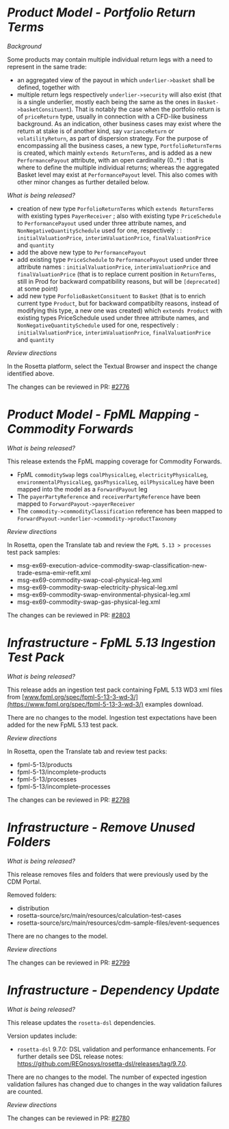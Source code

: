 # _Product Model - Portfolio Return Terms_

_Background_

Some products may contain multiple individual return legs with a need to represent in the same trade:
- an aggregated view of the payout in which `underlier->basket` shall be defined, together with
- multiple return legs respectively `underlier->security` will also exist (that is a single underlier, mostly each being the same as the ones in `Basket->basketConsituent`).
That is notably the case when the portfolio return is of `priceReturn` type, usually in connection with a CFD-like business background. As an indication, other business cases may exist where the return at stake is of another kind, say `varianceReturn` or `volatilityReturn`, as part of dispersion strategy.
For the purpose of encompassing all the business cases, a new type, `PortfolioReturnTerms` is created, which mainly `extends ReturnTerms`, and is added as a new `PerformancePayout` attribute, with an open cardinality (0..*) : that is where to define the multiple individual returns; whereas the aggregated Basket level may exist at `PerformancePayout` level.
This also comes with other minor changes as further detailed below.

_What is being released?_

- creation of new type `PorfolioReturnTerms` which `extends ReturnTerms` with existing types `PayerReceiver` ; also with existing type `PriceSchedule` to `PerformancePayout` used under three attribute names, and `NonNegativeQuantitySchedule` used for one, respectively : : `initialValuationPrice`, `interimValuationPrice`, `finalValuationPrice` and `quantity`
- add the above new type to `PerformancePayout`
- add existing type `PriceSchedule` to `PerformancePayout` used under three attribute names : `initialValuationPrice`, `interimValuationPrice` and `finalValuationPrice` (that is to replace current position in `ReturnTerms`, still in Prod for backward compatibility reasons, but will be `[deprecated]` at some point)
- add new type `PorfolioBasketConsituent` to `Basket` (that is to enrich current type `Product`, but for backward compatibilty reasons, instead of modifying this type, a new one was created) which `extends Product` with existing types PriceSchedule used under three attribute names, and `NonNegativeQuantitySchedule` used for one, respectively : `initialValuationPrice`, `interimValuationPrice`, `finalValuationPrice` and `quantity`

_Review directions_

In the Rosetta platform, select the Textual Browser and inspect the change identified above.

The changes can be reviewed in  PR: [#2776](https://github.com/finos/common-domain-model/pull/2776)


# _Product Model - FpML Mapping - Commodity Forwards_

_What is being released?_

This release extends the FpML mapping coverage for Commodity Forwards.

- FpML `commoditySwap` legs `coalPhysicalLeg`, `electricityPhysicalLeg`, `environmentalPhysicalLeg`, `gasPhysicalLeg`, `oilPhysicalLeg` have been mapped into the model as a `ForwardPayout` leg
- The `payerPartyReference` and `receiverPartyReference` have been mapped to `ForwardPayout->payerReceiver`
- The `commodity->commodityClassification` reference has been mapped to `ForwardPayout->underlier->commodity->productTaxonomy`

_Review directions_

In Rosetta, open the Translate tab and review the `FpML 5.13 > processes` test pack samples:

- msg-ex69-execution-advice-commodity-swap-classification-new-trade-esma-emir-refit.xml
- msg-ex69-commodity-swap-coal-physical-leg.xml
- msg-ex69-commodity-swap-electricity-physical-leg.xml
- msg-ex69-commodity-swap-environmental-physical-leg.xml
- msg-ex69-commodity-swap-gas-physical-leg.xml

The changes can be reviewed in PR: [#2803](https://github.com/finos/common-domain-model/pull/2803)

# _Infrastructure - FpML 5.13 Ingestion Test Pack_

_What is being released?_

This release adds an ingestion test pack containing FpML 5.13 WD3 xml files from [www.fpml.org/spec/fpml-5-13-3-wd-3/](https://www.fpml.org/spec/fpml-5-13-3-wd-3/) examples download.

There are no changes to the model. Ingestion test expectations have been added for the new FpML 5.13 test pack.

_Review directions_

In Rosetta, open the Translate tab and review test packs:

- fpml-5-13/products
- fpml-5-13/incomplete-products
- fpml-5-13/processes
- fpml-5-13/incomplete-processes

The changes can be reviewed in PR: [#2798](https://github.com/finos/common-domain-model/pull/2798)

# _Infrastructure - Remove Unused Folders_

_What is being released?_

This release removes files and folders that were previously used by the CDM Portal.

Removed folders:
- distribution
- rosetta-source/src/main/resources/calculation-test-cases
- rosetta-source/src/main/resources/cdm-sample-files/event-sequences

There are no changes to the model.

_Review directions_

The changes can be reviewed in PR: [#2799](https://github.com/finos/common-domain-model/pull/2799)

# _Infrastructure - Dependency Update_

_What is being released?_

This release updates the `rosetta-dsl` dependencies.

Version updates include:
- `rosetta-dsl` 9.7.0: DSL validation and performance enhancements. For further details see DSL release notes: https://github.com/REGnosys/rosetta-dsl/releases/tag/9.7.0.

There are no changes to the model.  The number of expected ingestion validation failures has changed due to changes in the way validation failures are counted.

_Review directions_

The changes can be reviewed in PR: [#2780](https://github.com/finos/common-domain-model/pull/2780)
